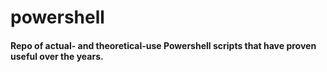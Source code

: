 # powershell
#### Repo of actual- and theoretical-use Powershell scripts that have proven useful over the years.
